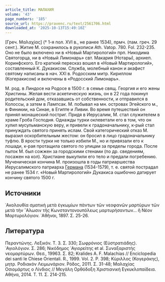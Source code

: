 ```yaml
---
article_title: МАЛАХИЯ
volume: '43'
page_numbers: '185'
source_url: https://pravenc.ru/text/2561706.html
downloaded_at: '2025-10-13T15:49:10Z'
---
```


[Греч. Μαλαχίας] († 1-я пол. XVI в., не ранее 1534), прмч. (пам. греч. 29 сент.). Житие М. сохранилось в рукописи Ath. Vatop. 780. Fol. 232-235. Оно не было включено ни в «Новый Мартирологий» прп. Никодима Святогорца, ни в «Новый Лимонарь» свт. Макария (Нотары), архиеп. Коринфского. Его краткий пересказ вошел в «Новый Мартирологий», составленный К. Дукакисом. Служба, молебный канон и акафист святому написаны в нач. ХХI в. Родосским митр. Кириллом (Когеракисом) и включены в «Родосский Лимонарь».

М. род. в Линдосе на Родосе в 1500 г. в семье свящ. Георгия и его жены Христины. Желая вести аскетическую жизнь, он в 22 года покинул родительский дом, отказавшись от собственности, и отправился в Колоссы, а затем в Лампсак. М. побывал на мн. островах Эгейского м., в Финикии, на Синае, в Египте и Ливии. Во время путешествий он принял монашеский постриг. Придя в Иерусалим, М. стал служителем в храме Гроба Господня. Однажды турки оклеветали его в том, что он хулил мусульманскую веру, и привели к градоначальнику, к-рый стал принуждать святого принять ислам. Свой категорический отказ М. выразил оскорбительным жестом: он бросил в лицо градоначальнику туфлю. В ярости турки не только избили М., но и привязали его к лошади, к-рая протащила святого по улицам за пределы города. После пыток М. был сожжен за городскими стенами (по др. сведениям, посажен на кол). Христиане выкупили его тело и предали погребению. Мученическая кончина М. произошла в годы патриаршества Иерусалимского патриарха [Германа](https://pravenc.ru/text/Германа.html) (1534-1579), т. е. святой пострадал не ранее 1534 г. «Новый Мартирологий» Дукакиса ошибочно датирует кончину святого 1500 г.

## Источники

᾿Ακολουθία σματικὴ μετὰ ἐγκωμίων πάντων τῶν νεοφανῶν μαρτύρων τῶν μετὰ τὴν ῞Αλωσιν τῆς Κωνσταντονουπόλεως μαρτυρήσαντων... ἤ Νέον Μαρτυρολόγιον. ᾿Αθῆναι, 1897. Σ. 25-26.

## Литература

Περαντώνης. Λεξικόν. Τ. 3. Σ. 
330; Σωφρόνιος (Εὐστρατιάδης). ῾Αγιολόγιον. Σ. 
286; Νικόδημος ῾Αγιορείτης et al. Συναξαριστής νεομαρτύρων. Θεσ., 19963. Σ. 82; Kralides A. F. Malachias // Enciclopedia dei santi le Chiese Orientali. R., 1999. Vol. 2. P. 398; Κύριλλος (Κογεράκης), μητρ. Ροδιακὸν Λειμωνάριον. Ρόδος, 2011. Σ. 31-48; Μαλαχίας Οσιομάρτυς ο Λίνδιος // Μεγάλη Ορθόδοξη Χριστιανική Εγκυκλοπαίδεια. Αθήνα, 2014. Τ. 11. Σ. 214-215.
